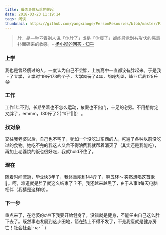 ```yaml
---
title: 锻炼身体从现在做起
date: 2018-03-23 11:19:14
tags: 闲谈
thumbnail: https://github.com/yangxiaoge/PersonResources/blob/master/Fitness%20running.jpg?raw=true
---
```


> 胖，是一种不管别人说「你胖了」或是「你瘦了」都能感觉到有形状的恶意扑面砸来的敏感。- [杨小彻的回答 - 知乎 ](https://www.zhihu.com/question/22918787/answer/23166234)
### 上学
我也是曾经瘦过的人，一度认为自己不会胖，上初高中一直都没有胖起来。于是我上了大学，入学时119斤173的个子，大学疯玩了4年，胡吃胡喝，毕业后我125斤😂

### 工作
工作1年不到，长期坐着也不怎么运动，放假也不出门，十足的宅男。不用想肯定又胖了，emmm，130斤了Σ( °吓°|||)︴。

### 找对象
交往我老婆以后，自己也不宅了，犹如一个没吃过东西的人，吃遍了各种以前没吃过的食物。她吃不完的我这人又舍不得浪费我就帮着消灭了（其实还是我能吃），再加上老婆烧的饭也很好吃，我就hold不住了。

### 现在
随着时间流逝，毕业快3年了，我体重飚到144斤了，啊五环～ 突然想唱这首歌🎤。呵，难道就是胖了就这么结束了？不，我还越来越黑了，由于从事it每天电脑相伴（我猜是这样的）。

### 下一步
重点来了，在老婆的`劝导`下我要开始健身了，没错就是健身，不能任由自己这么胖下去了。既然事态发展到这步田地，箭在弦上不得不发了，不是我瘦就是健身房亡！社会社会|･ω･｀)
